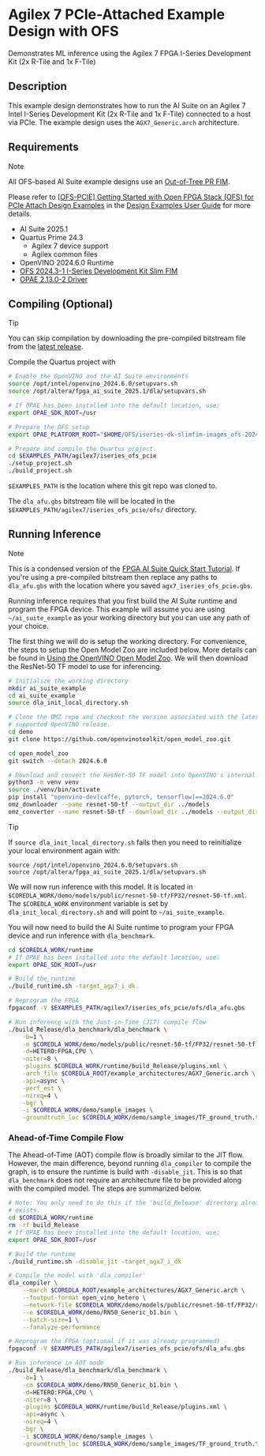 # Agilex 7 PCIe-Attached Example Design with OFS

Demonstrates ML inference using the Agilex 7 FPGA I-Series Development Kit (2x R-Tile and 1x F-Tile)

## Description

This example design demonstrates how to run the AI Suite on an Agilex 7 Intel
I-Series Development Kit (2x R-Tile and 1x F-Tile) connected to a host via PCIe.
The example design uses the `AGX7_Generic.arch` architecture.


## Requirements

> [!NOTE]
> All OFS-based AI Suite example designs use an
> [Out-of-Tree PR FIM](https://ofs.github.io/ofs-2024.3-1/hw/iseries_devkit/dev_guides/fim_dev/ug_ofs_iseries_dk_fim_dev/#223-out-of-tree-pr-fim).
>
> Please refer to
> [[OFS-PCIE] Getting Started with Open FPGA Stack (OFS) for PCIe Attach Design Examples](https://www.intel.com/content/www/us/en/docs/programmable/848957/2025-1/getting-started-with-for-attach-design.html)
> in the [Design Examples User Guide](https://www.intel.com/content/www/us/en/docs/programmable/848957/2025-1/design-examples-user-guide.html)
> for more details.

* AI Suite 2025.1
* Quartus Prime 24.3
    * Agilex 7 device support
    * Agilex common files
* OpenVINO 2024.6.0 Runtime
* [OFS 2024.3-1 I-Series Development Kit Slim FIM](https://github.com/OFS/ofs-agx7-pcie-attach/releases/download/ofs-2024.3-1/iseries-dk-slimfim-images_ofs-2024-3-1.tar.gz)
* [OPAE 2.13.0-2 Driver](https://github.com/OFS/opae-sdk/releases/tag/2.13.0-2)

## Compiling (Optional)

> [!TIP]
> You can skip compilation by downloading the pre-compiled bitstream file from
> the [latest release](https://github.com/altera-fpga/agilex-ed-ai-suite/releases).

Compile the Quartus project with

```bash
# Enable the OpenVINO and the AI Suite environments
source /opt/intel/openvino_2024.6.0/setupvars.sh
source /opt/altera/fpga_ai_suite_2025.1/dla/setupvars.sh

# If OPAE has been installed into the default location, use:
export OPAE_SDK_ROOT=/usr

# Prepare the OFS setup
export OPAE_PLATFORM_ROOT="$HOME/OFS/iseries-dk-slimfim-images_ofs-2024-3-1/pr_build_template"

# Prepare and compile the Quartus project.
cd $EXAMPLES_PATH/agilex7/iseries_ofs_pcie
./setup_project.sh
./build_project.sh
```

`$EXAMPLES_PATH` is the location where this git repo was cloned to.

The `dla_afu.gbs` bitstream file will be located in the
`$EXAMPLES_PATH/agilex7/iseries_ofs_pcie/ofs/` directory.

## Running Inference

> [!NOTE]
> This is a condensed version of the
> [FPGA AI Suite Quick Start Tutorial](https://www.intel.com/content/www/us/en/docs/programmable/768970/2025-1/quick-start-tutorial.html).
> If you're using a pre-compiled bitstream then replace any paths to
> `dla_afu.gbs` with the location where you saved
> `agx7_iseries_ofs_pcie.gbs`.

Running inference requires that you first build the AI Suite runtime and program
the FPGA device.  This example will assume you are using `~/ai_suite_example` as
your working directory but you can use any path of your choice.

The first thing we will do is setup the working directory.  For convenience, the
steps to setup the Open Model Zoo are included below.  More details can be found
in [Using the OpenVINO Open Model Zoo](../../docs/using-model-zoo.md).  We will
then download the ResNet-50 TF model to use for inferencing.

```bash
# Initialize the working directory
mkdir ai_suite_example
cd ai_suite_example
source dla_init_local_directory.sh

# Clone the OMZ repo and checkout the version associated with the latest
# supported OpenVINO release.
cd demo
git clone https://github.com/openvinotoolkit/open_model_zoo.git

cd open_model_zoo
git switch --detach 2024.6.0

# Download and convert the ResNet-50 TF model into OpenVINO's internal format
python3 -m venv venv
source ./venv/bin/activate
pip install "openvino-dev[caffe, pytorch, tensorflow]==2024.6.0"
omz_downloader --name resnet-50-tf --output_dir ../models
omz_converter --name resnet-50-tf --download_dir ../models --output_dir ../models
```

> [!TIP]
> If `source dla_init_local_directory.sh` fails then you need to reinitialize
> your local environment again with:
>
> ```shell
> source /opt/intel/openvino_2024.6.0/setupvars.sh
> source /opt/altera/fpga_ai_suite_2025.1/dla/setupvars.sh
> ```

We will now run inference with this model.  It is located in
`$COREDLA_WORK/demo/models/public/resnet-50-tf/FP32/resnet-50-tf.xml`.  The
`$COREDLA_WORK` environment variable is set by `dla_init_local_directory.sh` and
will point to `~/ai_suite_example`.

You will now need to build the AI Suite runtime to program your FPGA device and
run inference with `dla_benchmark`.

```bash
cd $COREDLA_WORK/runtime
# If OPAE has been installed into the default location, use:
export OPAE_SDK_ROOT=/usr

# Build the runtime
./build_runtime.sh -target_agx7_i_dk

# Reprogram the FPGA
fpgaconf -V $EXAMPLES_PATH/agilex7/iseries_ofs_pcie/ofs/dla_afu.gbs

# Run inference with the Just-in-Time (JIT) compile flow
./build_Release/dla_benchmark/dla_benchmark \
    -b=1 \
    -m $COREDLA_WORK/demo/models/public/resnet-50-tf/FP32/resnet-50-tf.xml \
    -d=HETERO:FPGA,CPU \
    -niter=8 \
    -plugins $COREDLA_WORK/runtime/build_Release/plugins.xml \
    -arch_file $COREDLA_ROOT/example_architectures/AGX7_Generic.arch \
    -api=async \
    -perf_est \
    -nireq=4 \
    -bgr \
    -i $COREDLA_WORK/demo/sample_images \
    -groundtruth_loc $COREDLA_WORK/demo/sample_images/TF_ground_truth.txt
```

### Ahead-of-Time Compile Flow

The Ahead-of-Time (AOT) compile flow is broadly similar to the JIT flow.
However, the main difference, beyond running `dla_compiler` to compile the
graph, is to ensure the runtime is build with `-disable_jit`.  This is so that
`dla_benchmark` does not require an architecture file to be provided along with
the compiled model.  The steps are summarized below.

```bash
# Note: You only need to do this if the 'build_Release' directory already
# exists.
cd $COREDLA_WORK/runtime
rm -rf build_Release
# If OPAE has been installed into the default location, use:
export OPAE_SDK_ROOT=/usr

# Build the runtime
./build_runtime.sh -disable_jit -target_agx7_i_dk

# Compile the model with 'dla_compiler'
dla_compiler \
    --march $COREDLA_ROOT/example_architectures/AGX7_Generic.arch \
    --foutput-format open_vino_hetero \
    --network-file $COREDLA_WORK/demo/models/public/resnet-50-tf/FP32/resnet-50-tf.xml \
    --o $COREDLA_WORK/demo/RN50_Generic_b1.bin \
    --batch-size=1 \
    --fanalyze-performance

# Reprogram the FPGA (optional if it was already programmed)
fpgaconf -V $EXAMPLES_PATH/agilex7/iseries_ofs_pcie/ofs/dla_afu.gbs

# Run inference in AOT mode
./build_Release/dla_benchmark/dla_benchmark \
    -b=1 \
    -cm $COREDLA_WORK/demo/RN50_Generic_b1.bin \
    -d=HETERO:FPGA,CPU \
    -niter=8 \
    -plugins $COREDLA_WORK/runtime/build_Release/plugins.xml \
    -api=async \
    -nireq=4 \
    -bgr \
    -i $COREDLA_WORK/demo/sample_images \
    -groundtruth_loc $COREDLA_WORK/demo/sample_images/TF_ground_truth.txt
```
